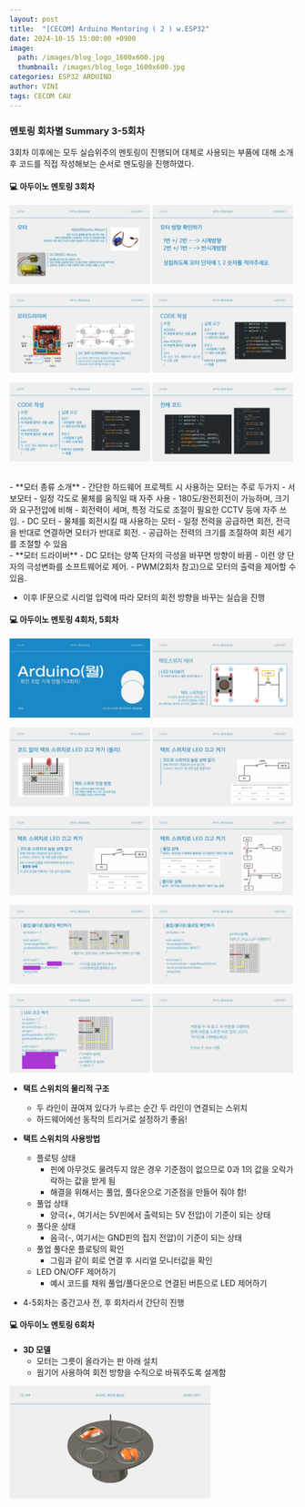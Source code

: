 ```yaml
---
layout: post
title:  "[CECOM] Arduino Mentoring ( 2 ) w.ESP32"
date: 2024-10-15 15:00:00 +0900
image: 
  path: /images/blog_logo_1600x600.jpg
  thumbnail: /images/blog_logo_1600x600.jpg
categories: ESP32 ARDUINO
author: VINI
tags: CECOM CAU
--- 
```


### 멘토링 회차별 Summary 3-5회차

3회차 이후에는 모두 실습위주의 멘토링이 진행되어 대체로 사용되는 부품에 대해 소개 후 코드를 직접 작성해보는 순서로 멘도링을 진행하였다.

#### 💻 아두이노 멘토링 3회차
<p>
  <img src="/images/AM/AM19.jpg"  width="49%">
  <img src="/images/AM/AM20.jpg"  width="49%">
</p>
<p>
  <img src="/images/AM/AM21.jpg"  width="49%">
  <img src="/images/AM/AM22.jpg"  width="49%">
</p>
<p>
  <img src="/images/AM/AM23.jpg"  width="49%">
  <img src="/images/AM/AM24.jpg"  width="49%">
</p>

<br/> 
- **모터 종류 소개**
- 간단한 하드웨어 프로젝트 시 사용하는 모터는 주로 두가지
    - 서보모터
        - 일정 각도로 물체를 움직일 때 자주 사용
        - 180도/완전회전이 가능하며, 크기와 요구전압에 비해
        - 회전력이 세며, 특정 각도로 조절이 필요한 CCTV 등에 자주 쓰임.
    - DC 모터
        - 물체를 회전시킬 때 사용하는 모터
        - 일정 전력을 공급하면 회전, 전극을 반대로 연결하면 모터가 반대로 회전.
        - 공급하는 전력의 크기를 조절하여 회전 세기를 조절할 수 있음
<br/> 
- **모터 드라이버**
    - DC 모터는 양쪽 단자의 극성을 바꾸면 방향이 바뀜
    - 이런 양 단자의 극성변화를 소프트웨어로 제어.
    - PWM(2회차 참고)으로 모터의 출력을 제어할 수 있음.
<br/> 

- 이후 IF문으로 시리얼 입력에 따라 모터의 회전 방향을 바꾸는 실습을 진행

#### 💻 아두이노 멘토링 4회차, 5회차
<p>
  <img src="/images/AM/AM25.jpg"  width="49%">
  <img src="/images/AM/AM26.jpg"  width="49%">
</p>
<p>
  <img src="/images/AM/AM27.jpg"  width="49%">
  <img src="/images/AM/AM28.jpg"  width="49%">
</p>
<p>
  <img src="/images/AM/AM29.jpg"  width="49%">
  <img src="/images/AM/AM30.jpg"  width="49%">
</p>
<p>
  <img src="/images/AM/AM31.jpg"  width="49%">
  <img src="/images/AM/AM32.jpg"  width="49%">
</p>
<p>
  <img src="/images/AM/AM33.jpg"  width="49%">
  <img src="/images/AM/AM35.jpg"  width="49%">
</p>

- **택트 스위치의 물리적 구조**
    - 두 라인이 끊여져 있다가 누르는 순간 두 라인이 연결되는 스위치
    - 하드웨어에선 동작의 트리거로 설정하기 좋음!
    

- **택트 스위치의 사용방법**
    - 플로팅 상태
        - 핀에 아무것도 물려두지 않은 경우 기준점이 없으므로 0과 1의 값을 오락가락하는 값을 받게 됨
        - 해결을 위해서는 풀업, 풀다운으로 기준점을 만들어 줘야 함!
    - 풀업 상태
        - 양극(+, 여기서는 5V핀에서 출력되는 5V 전압)이 기준이 되는 상태
    - 풀다운 상태
        - 음극(-, 여기서는 GND핀의 접지 전압)이 기준이 되는 상태
    - 풀업 풀다운 플로팅의 확인
        - 그림과 같이 회로 연결 후 시리얼 모니터값을 확인
    - LED ON/OFF 제어하기
        - 예시 코드를 채워 풀업/풀다운으로 연결된 버튼으로 LED 제어하기

- 4-5회차는 중간고사 전, 후 회차라서 간단히 진행


#### 💻 아두이노 멘토링 6회차

- **3D 모델**
  - 모터는 그릇이 올라가는 판 아래 설치
  - 웜기어 사용하여 회전 방향을 수직으로 바꿔주도록 설계함
<p>
  <img src="/images/AM/AM49.jpg"  width="70%">
</p>
